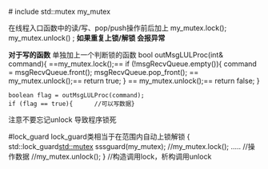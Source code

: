 \# include <mutex>
std::mutex  my_mutex

在线程入口函数中的读/写、pop/push操作前后加上
my_mutex.lock();
my_mutex.unlock() ;
**如果重复上锁/解锁 会报异常**

**对于写的函数**
单独加上一个判断锁的函数
bool outMsgLULProc(int& command){
==my_mutex.lock();==
	if (!msgRecvQueue.empty()){
			command = msgRecvQueue.front();
			msgRecvQueue.pop_front();
==			my_mutex.unlock();==
			return true;
	}
==	my_mutex.unlock();==
	return false;
}

	boolean flag = outMsgLULProc(command);
	if (flag == true){		//可以写数据}


注意不要忘记unlock 导致程序锁死


#lock_guard
lock_guard类相当于在范围内自动上锁解锁
{
	std::lock_guard<std::mutex> sssguard(my_mutex);
	//my_mutex.lock();
	.....      //操作数据
	//my_mutex.unlock();
}       //构造调用lock，析构调用unlock